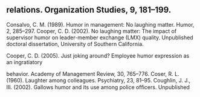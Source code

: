 ## relations. Organization Studies, 9, 181–199.

Consalvo, C. M. (1989). Humor in management: No laughing matter. Humor, 2, 285–297. Cooper, C. D. (2002). No laughing matter: The impact of supervisor humor on leader-member exchange (LMX) quality. Unpublished doctoral dissertation, University of Southern California.

Cooper, C. D. (2005). Just joking around? Employee humor expression as an ingratiatory

behavior. Academy of Management Review, 30, 765–776. Coser, R. L. (1960). Laughter among colleagues. Psychiatry, 23, 81–95. Coughlin, J. J., III. (2002). Gallows humor and its use among police ofﬁcers. Unpublished